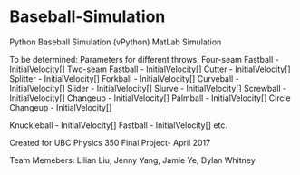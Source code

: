 # Baseball-Simulation
Python Baseball Simulation (vPython)
MatLab Simulation

To be determined:
Parameters for different throws:
Four-seam Fastball - InitialVelocity[]
Two-seam Fastball - InitialVelocity[]
Cutter - InitialVelocity[]
Splitter - InitialVelocity[]
Forkball - InitialVelocity[]
Curveball - InitialVelocity[]
Slider - InitialVelocity[]
Slurve - InitialVelocity[]
Screwball - InitialVelocity[]
Changeup - InitialVelocity[]
Palmball - InitialVelocity[]
Circle Changeup - InitialVelocity[]

Knuckleball - InitialVelocity[]
Fastball - InitialVelocity[]
etc.

Created for UBC Physics 350 Final Project- April 2017

Team Memebers: Lilian Liu, Jenny Yang, Jamie Ye, Dylan Whitney
